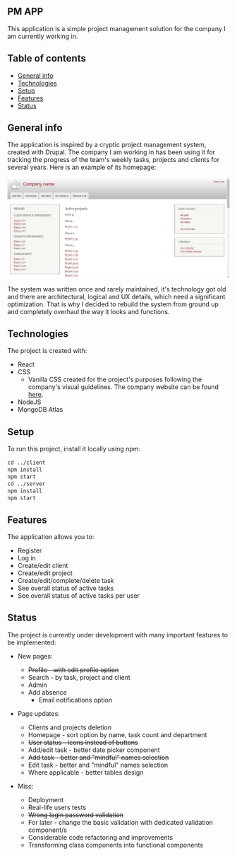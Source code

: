 ## PM APP
This application is a simple project management solution for the company I am currently working in.

## Table of contents
* [General info](#general-info)
* [Technologies](#technologies)
* [Setup](#setup)
* [Features](#features)
* [Status](#status)

## General info
The application is inspired by a cryptic project management system, created with Drupal. The company I am working in 
has been using it for tracking the progress of the team's weekly tasks, projects and clients for several years. 
Here is an example of its homepage:

![Legacy homepage](./img/legacy-homepage.jpg)

The system was written once and rarely maintained, it's technology got old and there are architectural, logical and 
UX details, which need a significant optimization. That is why I decided to rebuild the system from ground up and completely 
overhaul the way it looks and functions.

## Technologies
The project is created with:
* React
* CSS 
  * Vanilla CSS created for the project's purposes following the company's 
    visual guidelines. The company website can be found [here](https://publicis-dialog.bg/).
* NodeJS
* MongoDB Atlas

## Setup
To run this project, install it locally using npm:

```
cd ../client
npm install
npm start
cd ../server
npm install
npm start
```

## Features
The application allows you to:
* Register
* Log in
* Create/edit client
* Create/edit project
* Create/edit/complete/delete task
* See overall status of active tasks
* See overall status of active tasks per user

## Status
The project is currently under development with many important features to be implemented:

* New pages:
  * ~~Profile - with edit profile option~~
  * Search - by task, project and client
  * Admin
  * Add absence
    * Email notifications option
  
* Page updates:
  * Clients and projects deletion
  * Homepage - sort option by name, task count and department
  * ~~User status - icons instead of buttons~~
  * Add/edit task - better date picker component
  * ~~Add task - better and "mindful" names selection~~
  * Edit task - better and "mindful" names selection
  * Where applicable - better tables design

* Misc:
  * Deployment
  * Real-life users tests
  * ~~Wrong login password validation~~
  * For later - change the basic validation with dedicated validation component/s
  * Considerable code refactoring and improvements
  * Transforming class components into functional components


